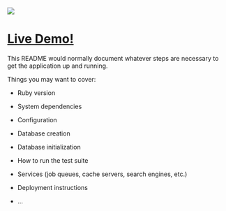 # [<img src="https://github.com/airusk/boneappletea/blob/master/app/assets/images/src/logo2.png">](http://boneappletea.herokuapp.com/#/)
# [Live Demo!](http://boneappletea.herokuapp.com/#/)

This README would normally document whatever steps are necessary to get the
application up and running.

Things you may want to cover:

* Ruby version

* System dependencies

* Configuration

* Database creation

* Database initialization

* How to run the test suite

* Services (job queues, cache servers, search engines, etc.)

* Deployment instructions

* ...
